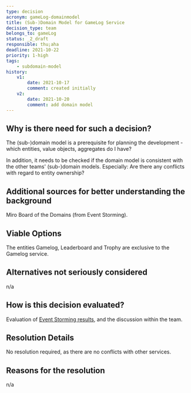 ```yaml
---
type: decision
acronym: gameLog-domainmodel
title: (Sub-)Domain Model for GameLog Service
decision_type: team
belongs_to: gameLog
status: _2_draft
responsible: thu;aha
deadline: 2021-10-22
priority: 1-high
tags: 
    - subdomain-model
history:
    v1:
        date: 2021-10-17
        comment: created initially
    v2:
        date: 2021-10-20
        comment: add domain model
---
```


## Why is there need for such a decision?

The (sub-)domain model is a prerequisite for planning the development - which entities, value objects, aggregates 
do I have? 

In addition, it needs to be checked if the domain model is consistent with the other teams' (sub-)domain models.
Especially: Are there any conflicts with regard to entity ownership?

## Additional sources for better understanding the background

Miro Board of the Domains (from Event Storming).

## Viable Options

The entities Gamelog, Leaderboard and Trophy are exclusive to the Gamelog service.

## Alternatives not seriously considered

n/a

## How is this decision evaluated?

Evaluation of [Event Storming results](https://miro.com/app/board/o9J_lsQV7ZA=/), and the discussion within the team.
 
## Resolution Details

No resolution required, as there are no conflicts with other services.

## Reasons for the resolution

n/a
